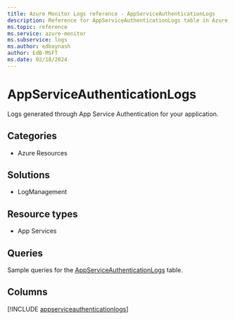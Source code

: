 ```yaml
---
title: Azure Monitor Logs reference - AppServiceAuthenticationLogs
description: Reference for AppServiceAuthenticationLogs table in Azure Monitor Logs.
ms.topic: reference
ms.service: azure-monitor
ms.subservice: logs
ms.author: edbaynash
author: EdB-MSFT
ms.date: 02/18/2024
---
```


# AppServiceAuthenticationLogs

Logs generated through App Service Authentication for your application.


## Categories

- Azure Resources

## Solutions

- LogManagement

## Resource types

- App Services

## Queries

 Sample queries for the [AppServiceAuthenticationLogs](../queries/appserviceauthenticationlogs.md) table.


## Columns
  
[!INCLUDE [appserviceauthenticationlogs](.././tables/includes/appserviceauthenticationlogs-include.md)]

